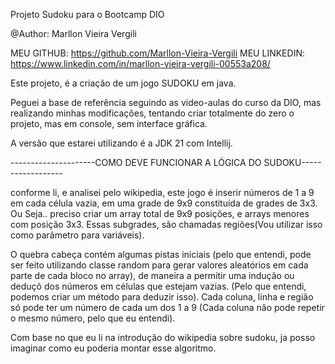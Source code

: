 Projeto Sudoku para o Bootcamp DIO


@Author: Marllon Vieira Vergili

MEU GITHUB: https://github.com/Marllon-Vieira-Vergili
MEU LINKEDIN: https://www.linkedin.com/in/marllon-vieira-vergili-00553a208/


Este projeto, é a criação de um jogo SUDOKU em java.

Peguei a base de referência seguindo as video-aulas do 
curso da DIO, mas realizando minhas modificações, tentando criar totalmente do zero o projeto, mas em console,
sem interface gráfica.


A versão que estarei utilizando é a JDK 21 com Intellij.

---------------------COMO DEVE FUNCIONAR A LÓGICA DO SUDOKU------------------

conforme li, e analisei pelo wikipedia, este jogo é inserir números de 1 a 9 em cada 
célula vazia, em uma grade de 9x9 constituída de grades de 3x3. Ou Seja..
preciso criar um array total de 9x9 posições, e arrays menores com posição 3x3. 
Essas subgrades, são chamadas regiões(Vou utilizar isso como parâmetro para variáveis).

O quebra cabeça contém algumas pistas iniciais (pelo que entendi, pode ser feito utilizando
classe random para gerar valores aleatórios em cada parte de cada bloco no array), de maneira
a permitir uma indução ou deduçõ dos números em células que estejam vazias. (Pelo que entendi, 
podemos criar um método para deduzir isso). Cada coluna, linha e região só pode ter um número de cada 
um dos 1 a 9 (Cada coluna não pode repetir o mesmo número, pelo que eu entendi).

Com base no que eu li na introdução do wikipedia sobre sudoku, ja posso imaginar
como eu poderia montar esse algoritmo.